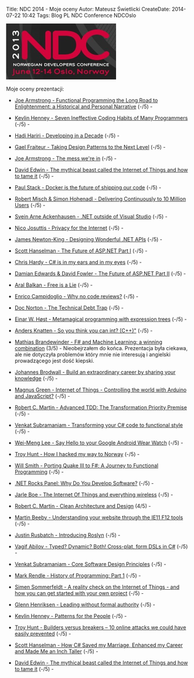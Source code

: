 Title: NDC 2014 - Moje oceny
Autor: Mateusz Świetlicki
CreateDate: 2014-07-22 10:42
Tags:	Blog
		PL
		NDC
		Conference
		NDCOslo

![NDC](/files/NDC_2013_Banner.jpg)

Moje oceny prezentacji:

 - [Joe Armstrong - Functional Programming the Long Road to Enlightenment: a Historical and Personal Narrative](http://vimeo.com/97329186) (-/5) - 

 - [Kevlin Henney - Seven Ineffective Coding Habits of Many Programmers](http://vimeo.com/97329157) (-/5) - 

 - [Hadi Hariri - Developing in a Decade](http://vimeo.com/97315946) (-/5) - 

 - [Gael Fraiteur - Taking Design Patterns to the Next Level](http://vimeo.com/97408213) (-/5) - 

 - [Joe Armstrong - The mess we&#039;re in](http://vimeo.com/97408239) (-/5) - 

 - [David Edwin - The mythical beast called the Internet of Things and how to tame it](http://vimeo.com/97408240) (-/5) - 

 - [Paul Stack - Docker is the future of shipping our code](http://vimeo.com/97415348) (-/5) - 

 - [Robert Misch &amp; Simon Hohenadl - Delivering Continuously to 10 Million Users](http://vimeo.com/97419153) (-/5) - 

 - [Svein Arne Ackenhausen - .NET outside of Visual Studio](http://vimeo.com/97419176) (-/5) - 

 - [Nico Josuttis - Privacy for the Internet](http://vimeo.com/97501375) (-/5) - 

 - [James Newton-King - Designing Wonderful .NET APIs](http://vimeo.com/97501377) (-/5) - 

 - [Scott Hanselman - The Future of ASP.NET Part I](http://vimeo.com/97501412) (-/5) - 

 - [Chris Hardy - C# is in my ears and in my eyes](http://vimeo.com/97501413) (-/5) - 

 - [Damian Edwards &amp; David Fowler - The Future of ASP.NET Part II](http://vimeo.com/97505678) (-/5) - 

 - [Aral Balkan - Free is a Lie](http://vimeo.com/97505679) (-/5) - 

 - [Enrico Campidoglio - Why no code reviews?](http://vimeo.com/97505680) (-/5) - 

 - [Doc Norton - The Technical Debt Trap](http://vimeo.com/97507576) (-/5) - 

 - [Einar W. H&oslash;st - Metamagical programming with expression trees](http://vimeo.com/97514516) (-/5) - 

 - [Anders Knatten - So you think you can int? (C++)&quot;](http://vimeo.com/97507577) (-/5) - 

 - [Mathias Brandewinder - F# and Machine Learning: a winning combination](http://vimeo.com/97514517) (3/5) - Nieobejrzałem do końca. Prezentacja była ciekawa, ale nie dotyczyła problemów który mnie nie interesują i angielski prowadzącego jest dość kiepski.

 - [Johannes Brodwall - Build an extraordinary career by sharing your knowledge](http://vimeo.com/97514629) (-/5) - 

 - [Magnus Green - Internet of Things - Controlling the world with Arduino and JavaScript?](http://vimeo.com/97516287) (-/5) - 

 - [Robert C. Martin - Advanced TDD: The Transformation Priority Premise](http://vimeo.com/97516288) (-/5) - 

 - [Venkat Subramaniam - Transforming your C# code to functional style](http://vimeo.com/97519532) (-/5) - 

 - [Wei-Meng Lee - Say Hello to your Google Android Wear Watch](http://vimeo.com/97519533) (-/5) - 

 - [Troy Hunt - How I hacked my way to Norway](http://vimeo.com/97530814) (-/5) - 

 - [Will Smith - Porting Quake III to F#: A Journey to Functional Programming](http://vimeo.com/97530815) (-/5) - 

 - [.NET Rocks Panel: Why Do You Develop Software?](http://vimeo.com/97530817) (-/5) - 

 - [Jarle Boe - The Internet Of Things and everything wireless](http://vimeo.com/97530862) (-/5) - 

 - [Robert C. Martin - Clean Architecture and Design](http://vimeo.com/97530863) (4/5) - 

 - [Martin Beeby - Understanding your website through the IE11 F12 tools](http://vimeo.com/97537017) (-/5) - 

 - [Justin Rusbatch - Introducing Roslyn](http://vimeo.com/97537019) (-/5) - 

 - [Vagif Abilov - Typed? Dynamic? Both! Cross-plat, form DSLs in C#](http://vimeo.com/97541183) (-/5) - 

 - [Venkat Subramaniam - Core Software Design Principles](http://vimeo.com/97541185) (-/5) - 

 - [Mark Rendle - History of Programming: Part 1](http://vimeo.com/97541186) (-/5) - 

 - [Simen Sommerfeldt - A reality check on the Internet of Things - and how you can get started with your own project](http://vimeo.com/97567956) (-/5) - 

 - [Glenn Henriksen - Leading without formal authority](http://vimeo.com/97344526) (-/5) - 

 - [Kevlin Henney - Patterns for the People](http://vimeo.com/97344527) (-/5) - 

 - [Troy Hunt - Builders versus breakers &ndash; 10 online attacks we could have easily prevented](http://vimeo.com/97344528) (-/5) - 

 - [Scott Hanselman - How C# Saved my Marriage, Enhanced my Career and Made Me an Inch Taller](http://vimeo.com/97349222) (-/5) - 

 - [David Edwin - The mythical beast called the Internet of Things and how to tame it](http://vimeo.com/97408240) (-/5) - 

